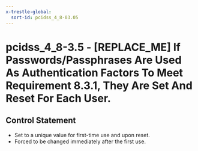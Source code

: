 ```yaml
---
x-trestle-global:
  sort-id: pcidss_4_8-03.05
---
```


# pcidss_4_8-3.5 - \[REPLACE_ME\] If Passwords/Passphrases Are Used As Authentication Factors To Meet Requirement 8.3.1, They Are Set And Reset For Each User.

## Control Statement

- Set to a unique value for first-time use and upon reset.
- Forced to be changed immediately after the first use.
